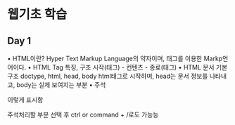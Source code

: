 # 웹기초 학습

## Day 1
• HTML이란?
  Hyper Text Markup Language의 약자이며, 태그를 이용한 Markp언어이다.
• HTML Tag
  특징, 구조
  시작(태그) - 컨텐츠 - 종료(태그)
• HTML 문서 기본구조
  doctype, html, head, body
  html태그로 시작하며, head는 문서 정보를 나타내고, body는 실제 보여지는 부분
• 주석
  <!-- --> 이렇게 표시함
  주석처리할 부분 선택 후 ctrl or command + /로도 가능능
